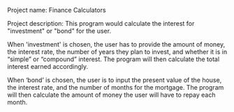 Project name: Finance Calculators

Project description:
This program would calculate the interest for "investment" or "bond" for the user.

When 'investment' is chosen, the user has to provide the amount of money, the interest 
rate, the number of years they plan to invest, and whether it is in “simple” or “compound” 
interest. The program will then calculate the total interest earned accordingly.

When ‘bond’ is chosen, the user is to input the present value of the house, the interest 
rate, and the number of months for the mortgage. The program will then calculate the amount
of money the user will have to repay each month.
